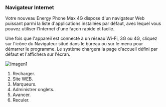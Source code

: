 ### Navigateur Internet

Votre nouveau Energy Phone Max 4G dispose d'un navigateur Web puissant parmi la liste d'applications installées par défaut, avec lequel vous pouvez utiliser l'Internet d'une façon rapide et facile.

Une fois que l'appareil est connecté à un réseau Wi-Fi, 3G ou 4G, cliquez sur l'icône du Navigateur situé dans le bureau ou sur le menu pour démarrer le programme. Le système chargera la page d'accueil défini par défaut et l'affichera sur l'écran.

![Imagen1](http://static.energysistem.com/images/manuals/42435/563883502be40.jpg)

1. Recharger.
2. Site WEB.
3. Marqueurs.
4. Administrer onglets.
5. Avancer.
6. Reculer.
